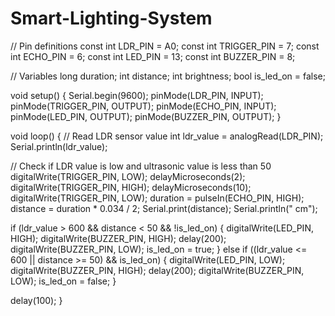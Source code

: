# Smart-Lighting-System

// Pin definitions
const int LDR_PIN = A0;
const int TRIGGER_PIN = 7;
const int ECHO_PIN = 6;
const int LED_PIN = 13;
const int BUZZER_PIN = 8;

// Variables
long duration;
int distance;
int brightness;
bool is_led_on = false;

void setup() {
  Serial.begin(9600);
  pinMode(LDR_PIN, INPUT);
  pinMode(TRIGGER_PIN, OUTPUT);
  pinMode(ECHO_PIN, INPUT);
  pinMode(LED_PIN, OUTPUT);
  pinMode(BUZZER_PIN, OUTPUT);
}

void loop() {
  // Read LDR sensor value
  int ldr_value = analogRead(LDR_PIN);
  Serial.println(ldr_value);
  
  // Check if LDR value is low and ultrasonic value is less than 50
  digitalWrite(TRIGGER_PIN, LOW);
  delayMicroseconds(2);
  digitalWrite(TRIGGER_PIN, HIGH);
  delayMicroseconds(10);
  digitalWrite(TRIGGER_PIN, LOW);
  duration = pulseIn(ECHO_PIN, HIGH);
  distance = duration * 0.034 / 2;
  Serial.print(distance);
  Serial.println(" cm");
  
  if (ldr_value > 600 && distance < 50 && !is_led_on) 
  {
    digitalWrite(LED_PIN, HIGH);
    digitalWrite(BUZZER_PIN, HIGH);
    delay(200);
    digitalWrite(BUZZER_PIN, LOW);
    is_led_on = true;
  } 
  else if ((ldr_value <= 600 || distance >= 50) && is_led_on) {
    digitalWrite(LED_PIN, LOW);
    digitalWrite(BUZZER_PIN, HIGH);
    delay(200);
    digitalWrite(BUZZER_PIN, LOW);
    is_led_on = false;
  }

  delay(100);
}
